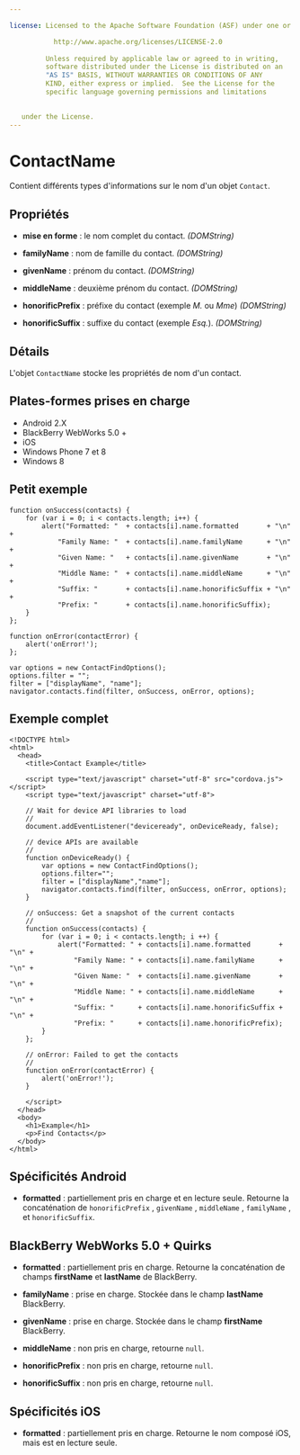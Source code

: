```yaml
---

license: Licensed to the Apache Software Foundation (ASF) under one or more contributor license agreements. See the NOTICE file distributed with this work for additional information regarding copyright ownership. The ASF licenses this file to you under the Apache License, Version 2.0 (the "License"); you may not use this file except in compliance with the License. You may obtain a copy of the License at

           http://www.apache.org/licenses/LICENSE-2.0
    
         Unless required by applicable law or agreed to in writing,
         software distributed under the License is distributed on an
         "AS IS" BASIS, WITHOUT WARRANTIES OR CONDITIONS OF ANY
         KIND, either express or implied.  See the License for the
         specific language governing permissions and limitations
    

   under the License.
---
```


# ContactName

Contient différents types d'informations sur le nom d'un objet `Contact`.

## Propriétés

*   **mise en forme** : le nom complet du contact. *(DOMString)*

*   **familyName** : nom de famille du contact. *(DOMString)*

*   **givenName** : prénom du contact. *(DOMString)*

*   **middleName** : deuxième prénom du contact. *(DOMString)*

*   **honorificPrefix** : préfixe du contact (exemple *M.* ou *Mme*) *(DOMString)*

*   **honorificSuffix** : suffixe du contact (exemple *Esq.*). *(DOMString)*

## Détails

L'objet `ContactName` stocke les propriétés de nom d'un contact.

## Plates-formes prises en charge

*   Android 2.X
*   BlackBerry WebWorks 5.0 +
*   iOS
*   Windows Phone 7 et 8
*   Windows 8

## Petit exemple

    function onSuccess(contacts) {
        for (var i = 0; i < contacts.length; i++) {
            alert("Formatted: "  + contacts[i].name.formatted       + "\n" +
                "Family Name: "  + contacts[i].name.familyName      + "\n" +
                "Given Name: "   + contacts[i].name.givenName       + "\n" +
                "Middle Name: "  + contacts[i].name.middleName      + "\n" +
                "Suffix: "       + contacts[i].name.honorificSuffix + "\n" +
                "Prefix: "       + contacts[i].name.honorificSuffix);
        }
    };
    
    function onError(contactError) {
        alert('onError!');
    };
    
    var options = new ContactFindOptions();
    options.filter = "";
    filter = ["displayName", "name"];
    navigator.contacts.find(filter, onSuccess, onError, options);
    

## Exemple complet

    <!DOCTYPE html>
    <html>
      <head>
        <title>Contact Example</title>
    
        <script type="text/javascript" charset="utf-8" src="cordova.js"></script>
        <script type="text/javascript" charset="utf-8">
    
        // Wait for device API libraries to load
        //
        document.addEventListener("deviceready", onDeviceReady, false);
    
        // device APIs are available
        //
        function onDeviceReady() {
            var options = new ContactFindOptions();
            options.filter="";
            filter = ["displayName","name"];
            navigator.contacts.find(filter, onSuccess, onError, options);
        }
    
        // onSuccess: Get a snapshot of the current contacts
        //
        function onSuccess(contacts) {
            for (var i = 0; i < contacts.length; i ++) {
                alert("Formatted: " + contacts[i].name.formatted       + "\n" +
                    "Family Name: " + contacts[i].name.familyName      + "\n" +
                    "Given Name: "  + contacts[i].name.givenName       + "\n" +
                    "Middle Name: " + contacts[i].name.middleName      + "\n" +
                    "Suffix: "      + contacts[i].name.honorificSuffix + "\n" +
                    "Prefix: "      + contacts[i].name.honorificPrefix);
            }
        };
    
        // onError: Failed to get the contacts
        //
        function onError(contactError) {
            alert('onError!');
        }
    
        </script>
      </head>
      <body>
        <h1>Example</h1>
        <p>Find Contacts</p>
      </body>
    </html>
    

## Spécificités Android

*   **formatted** : partiellement pris en charge et en lecture seule. Retourne la concaténation de `honorificPrefix` , `givenName` , `middleName` , `familyName` , et `honorificSuffix`.

## BlackBerry WebWorks 5.0 + Quirks

*   **formatted** : partiellement pris en charge. Retourne la concaténation de champs **firstName** et **lastName** de BlackBerry.

*   **familyName** : prise en charge. Stockée dans le champ **lastName** BlackBerry.

*   **givenName** : prise en charge. Stockée dans le champ **firstName** BlackBerry.

*   **middleName** : non pris en charge, retourne `null`.

*   **honorificPrefix** : non pris en charge, retourne `null`.

*   **honorificSuffix** : non pris en charge, retourne `null`.

## Spécificités iOS

*   **formatted** : partiellement pris en charge. Retourne le nom composé iOS, mais est en lecture seule.